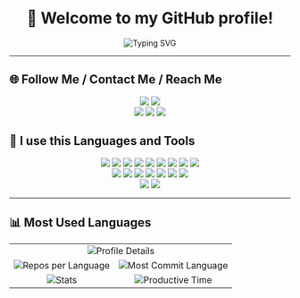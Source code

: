 <!-- 🧁 Text Topper -->
<h1 align="center">👋 Welcome to my GitHub profile!</h1>

<p align="center">
  <img src="https://readme-typing-svg.herokuapp.com?font=Fira+Code&size=22&duration=3000&pause=1000&color=FEC8D8&center=true&vCenter=true&width=550&lines=Hello!+I'm+KEMAL.;I'm+a+Junior+Full-Stack+Developer.;Welcome+to+my+GitHub+profile!;If+you+have+any+questions,;contact+me+via+Telegram,+Teams,+or+Gmail.;I'll+be+happy+to+help!+👋" alt="Typing SVG">
</p>

---

## 🌐 Follow Me / Contact Me / Reach Me

<p align="center">  
  <a href="mailto:kemalatayew913@gmail.com"><img src="https://img.shields.io/badge/Gmail-222?style=for-the-badge&logo=gmail&logoColor=red"/></a>
  <a href="https://t.me/kemal_studio" target="_blank"><img src="https://img.shields.io/badge/Telegram-222?style=for-the-badge&logo=telegram&logoColor=blue"/></a>
  <br/>
  <a href="https://tiktok.com/"><img src="https://img.shields.io/badge/TikTok-222?style=for-the-badge&logo=tiktok&logoColor=black"/></a>
  <a href="https://instagram.com/"><img src="https://img.shields.io/badge/Instagram-222.svg?style=for-the-badge&logo=instagram&logoColor=red"/></a>
  <a href="https://teams.microsoft.com/l/chat/0/0?users=kemalatayew913@outlook.com" target="_blank"><img src="https://img.shields.io/badge/Microsoft%20Teams-222?style=for-the-badge&logo=teams&logoColor=blue"/></a>
</p>

## 🧰 I use this Languages and Tools

<p align="center">
  <img src="https://img.shields.io/badge/HTML-222?style=for-the-badge&logo=html5&logoColor=red"/>
  <img src="https://img.shields.io/badge/CSS-222?style=for-the-badge&logo=css&logoColor=blue"/>
  <img src="https://img.shields.io/badge/PHP-222?style=for-the-badge&logo=php&logoColor=blue"/>
  <img src="https://img.shields.io/badge/SASS-222?style=for-the-badge&logo=sass&logoColor=pink"/>
  <img src="https://img.shields.io/badge/Laravel-222?style=for-the-badge&logo=laravel&logoColor=red"/>
  <img src="https://img.shields.io/badge/JavaScript-222?style=for-the-badge&logo=javascript&logoColor=yellow"/>
  <img src="https://img.shields.io/badge/Chart.js-222?style=for-the-badge&logo=chart.js&logoColor=yellow"/>
  <img src="https://img.shields.io/badge/MySQL-222?style=for-the-badge&logo=mysql&logoColor=blue"/>
  <img src="https://img.shields.io/badge/PostgreSQL-222?style=for-the-badge&logo=postgresql&logoColor=blue"/>
  <br/>
  <img src="https://img.shields.io/badge/Figma-222?style=for-the-badge&logo=figma&logoColor=white"/>
  <img src="https://img.shields.io/badge/GitHub-222?style=for-the-badge&logo=github&logoColor=black"/>
  <img src="https://img.shields.io/badge/Bootstrap-222?style=for-the-badge&logo=bootstrap&logoColor=blue"/>
  <img src="https://img.shields.io/badge/jquery-222?style=for-the-badge&logo=jquery&logoColor=white"/>
  <img src="https://img.shields.io/badge/phpMyAdmin-222?style=for-the-badge&logo=phpMyAdmin&logoColor=yellow"/>
  <img src="https://img.shields.io/badge/XAMPP-222?style=for-the-badge&logo=xampp&logoColor=orange"/>
  <img src="https://img.shields.io/badge/.env-222?style=for-the-badge&logo=dotenv&logoColor=orange"/>
  <br/>
  <img src="https://img.shields.io/badge/React-222?style=for-the-badge&logo=react&logoColor=blue"/>
  <img src="https://img.shields.io/badge/json-222?style=for-the-badge&logo=json&logoColor=white"/>
</p>

---

## 📊 Most Used Languages
<table>
  <tr>
    <td colspan="2" align="center">
      <img src="https://github-profile-summary-cards.vercel.app/api/cards/profile-details?username=Kemalstudio&theme=solarized" alt="Profile Details"/>
    </td>
  </tr>
  <tr>
    <td align="center">
      <img src="https://github-profile-summary-cards.vercel.app/api/cards/repos-per-language?username=Kemalstudio&theme=solarized" alt="Repos per Language"/>
    </td>
    <td align="center">
      <img src="https://github-profile-summary-cards.vercel.app/api/cards/most-commit-language?username=Kemalstudio&theme=solarized" alt="Most Commit Language"/>
    </td>
  </tr>
  <tr>
    <td align="center">
      <img src="https://github-profile-summary-cards.vercel.app/api/cards/stats?username=Kemalstudio&theme=solarized" alt="Stats"/>
    </td>
    <td align="center">
      <img src="https://github-profile-summary-cards.vercel.app/api/cards/productive-time?username=Kemalstudio&theme=solarized" alt="Productive Time"/>
    </td>
  </tr>
</table>
